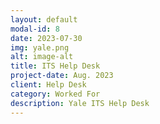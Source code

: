 ```yaml
---
layout: default
modal-id: 8
date: 2023-07-30
img: yale.png
alt: image-alt
title: ITS Help Desk
project-date: Aug. 2023
client: Help Desk
category: Worked For
description: Yale ITS Help Desk
---
```

